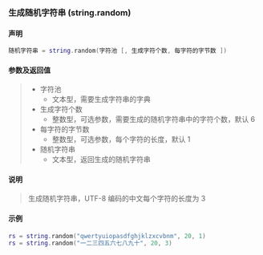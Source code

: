 ### 生成随机字符串 (**string\.random**)


#### 声明
```lua
随机字符串 = string.random(字符池 [, 生成字符个数, 每字符的字节数 ])
```


#### 参数及返回值
> - 字符池
>   - 文本型，需要生成字符串的字典
> - 生成字符个数
>   - 整数型，可选参数，需要生成的随机字符串中的字符个数，默认 6
> - 每字符的字节数
>   - 整数型，可选参数，每个字符的长度，默认 1
> - 随机字符串
>   - 文本型，返回生成的随机字符串


#### 说明
> 生成随机字符串，UTF\-8 编码的中文每个字符的长度为 3  


#### 示例  
```lua
rs = string.random("qwertyuiopasdfghjklzxcvbnm", 20, 1)
rs = string.random("一二三四五六七八九十", 20, 3)
```

